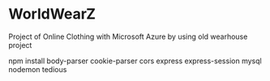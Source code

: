 # WorldWearZ
Project of Online Clothing with Microsoft Azure
by using old wearhouse project

npm install body-parser cookie-parser cors express express-session mysql nodemon tedious
